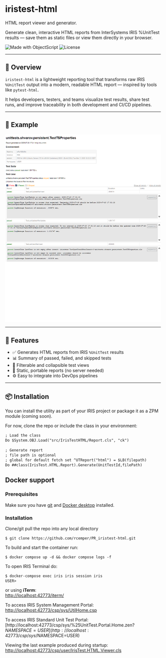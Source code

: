 # iristest-html
HTML report viewer and generator.

Generate clean, interactive HTML reports from InterSystems IRIS %UnitTest results — save them as static files or view them directly in your browser.

![Made with ObjectScript](https://img.shields.io/badge/made%20with-ObjectScript-blue)
![License](https://img.shields.io/badge/license-MIT-green)

---

## 🚀 Overview

`iristest-html` is a lightweight reporting tool that transforms raw IRIS `%UnitTest` output into a modern, readable HTML report — inspired by tools like `pytest-html`.

It helps developers, testers, and teams visualize test results, share test runs, and improve traceability in both development and CI/CD pipelines.

---

## 📸 Example

![HTML Report Screenshot](docs/example-report.png)

---

## 🔧 Features

- ✅ Generates HTML reports from IRIS `%UnitTest` results
- 📊 Summary of passed, failed, and skipped tests
- 🧭 Filterable and collapsible test views
- 📂 Static, portable reports (no server needed)
- ⚙️ Easy to integrate into DevOps pipelines

---

## 📦 Installation

You can install the utility as part of your IRIS project or package it as a ZPM module (coming soon).

For now, clone the repo or include the class in your environment:

```objectscript
; Load the class
Do $System.OBJ.Load("src/IrisTestHTML/Report.cls", "ck")

; Generate report
; file path is optional
; global for default fetch set ^UTReport("html") = $LB(filepath) 
Do ##class(IrisTest.HTML.Report).Generate(UnitTestId,filePath)
```
## Docker support
### Prerequisites
Make sure you have [git](https://git-scm.com/book/en/v2/Getting-Started-Installing-Git) and [Docker desktop](https://www.docker.com/products/docker-desktop) installed.
### Installation
Clone/git pull the repo into any local directory
```
$ git clone https://github.com/rcemper/PR_iristest-html.git
```
To build and start the container run:
```
$ docker compose up -d && docker compose logs -f
```
To open IRIS Terminal do:
```
$ docker-compose exec iris iris session iris
USER>
```
or using **iTerm**:     
[http://localhost:42773/iterm/](http://localhost:42773/iterm/)    

To access IRIS System Management Portal:    
[http://localhost:42773/csp/sys/UtilHome.csp](http://localhost:42773/csp/sys/UtilHome.csp)

To access IRIS Standard Unit Test Portal:    
[http://localhost:42773/csp/sys/%25UnitTest.Portal.Home.zen?$NAMESPACE=USER](http://localhost:42773/csp/sys/%25UnitTest.Portal.Home.zen?$NAMESPACE=USER)

Viewing the last example produced during startup:    
[http://localhost:42773/csp/user/IrisTest.HTML.Viewer.cls](http://localhost:42773/csp/user/IrisTest.HTML.Viewer.cls)

